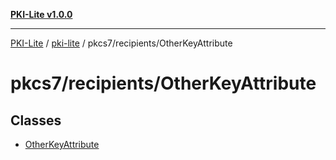 [**PKI-Lite v1.0.0**](../../../../README.md)

---

[PKI-Lite](../../../../README.md) / [pki-lite](../../../README.md) / pkcs7/recipients/OtherKeyAttribute

# pkcs7/recipients/OtherKeyAttribute

## Classes

- [OtherKeyAttribute](classes/OtherKeyAttribute.md)
